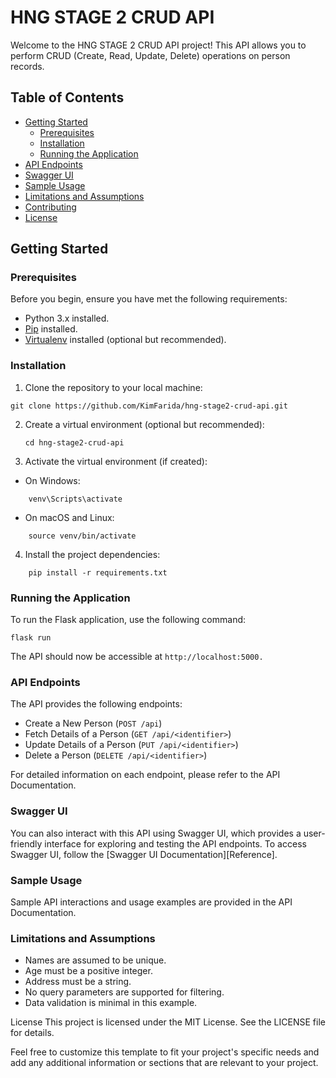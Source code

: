 # HNG STAGE 2 CRUD API

Welcome to the HNG STAGE 2 CRUD API project! This API allows you to perform CRUD (Create, Read, Update, Delete) operations on person records.

## Table of Contents
- [Getting Started](#getting-started)
  - [Prerequisites](#prerequisites)
  - [Installation](#installation)
  - [Running the Application](#running-the-application)
- [API Endpoints](#api-endpoints)
- [Swagger UI](#swagger-ui)
- [Sample Usage](#sample-usage)
- [Limitations and Assumptions](#limitations-and-assumptions)
- [Contributing](#contributing)
- [License](#license)

## Getting Started

### Prerequisites

Before you begin, ensure you have met the following requirements:
- Python 3.x installed.
- [Pip](https://pip.pypa.io/en/stable/) installed.
- [Virtualenv](https://virtualenv.pypa.io/en/latest/) installed (optional but recommended).

### Installation

1. Clone the repository to your local machine:

```
git clone https://github.com/KimFarida/hng-stage2-crud-api.git
```
2. Create a virtual environment (optional but recommended):
    ```
    cd hng-stage2-crud-api
    ```
3. Activate the virtual environment (if created):
* On Windows:
```
    venv\Scripts\activate
```
* On macOS and Linux:
```
    source venv/bin/activate
```
4. Install the project dependencies:
```
    pip install -r requirements.txt
```
### Running the Application
To run the Flask application, use the following command:
```
flask run
```

The API should now be accessible at `http://localhost:5000.`

### API Endpoints
The API provides the following endpoints:

* Create a New Person (`POST /api`)
* Fetch Details of a Person (`GET /api/<identifier>`)
* Update Details of a Person (`PUT /api/<identifier>`)
* Delete a Person (`DELETE /api/<identifier>`)

For detailed information on each endpoint, please refer to the API Documentation.

### Swagger UI
You can also interact with this API using Swagger UI, which provides a user-friendly interface for exploring and testing the API endpoints. To access Swagger UI, follow the [Swagger UI Documentation][Reference].

### Sample Usage
Sample API interactions and usage examples are provided in the API Documentation.

### Limitations and Assumptions
* Names are assumed to be unique.
* Age must be a positive integer.
* Address must be a string.
* No query parameters are supported for filtering.
* Data validation is minimal in this example.

License
This project is licensed under the MIT License. See the LICENSE file for details.


Feel free to customize this template to fit your project's specific needs and add any additional information or sections that are relevant to your project.

